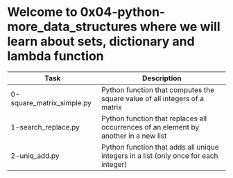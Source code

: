 # Welcome to 0x04-python-more_data_structures where we will learn about sets, dictionary and lambda function
| Task | Description |
| ---- | ----------- |
| 0-square_matrix_simple.py | Python function that computes the square value of all integers of a matrix |
| 1-search_replace.py | Python function that replaces all occurrences of an element by another in a new list |
| 2-uniq_add.py | Python function that adds all unique integers in a list (only once for each integer) |
